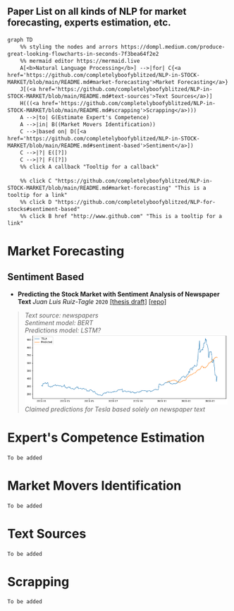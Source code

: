 ## Paper List on all kinds of NLP for market forecasting, experts estimation, etc.

```mermaid
graph TD
    %% styling the nodes and arrors https://dompl.medium.com/produce-great-looking-flowcharts-in-seconds-7f3bea64f2e2
    %% mermaid editor https://mermaid.live
    A[<b>Natural Language Processing</b>] -->|for| C{<a href='https://github.com/completelyboofyblitzed/NLP-in-STOCK-MARKET/blob/main/README.md#market-forecasting'>Market Forecasting</a>} 
    J[(<a href='https://github.com/completelyboofyblitzed/NLP-in-STOCK-MARKET/blob/main/README.md#text-sources'>Text Sources</a>)]
    H(((<a href='https://github.com/completelyboofyblitzed/NLP-in-STOCK-MARKET/blob/main/README.md#scrapping'>Scrapping</a>)))
    A -->|to| G(Estimate Expert's Competence)
    A -->|in| B((Market Movers Identification))
    C -->|based on| D([<a href='https://github.com/completelyboofyblitzed/NLP-in-STOCK-MARKET/blob/main/README.md#sentiment-based'>Sentiment</a>])
    C -->|?| E([?])
    C -->|?| F([?])
    %% click A callback "Tooltip for a callback"
    
    %% click C "https://github.com/completelyboofyblitzed/NLP-in-STOCK-MARKET/blob/main/README.md#market-forecasting" "This is a tooltip for a link"
    %% click D "https://github.com/completelyboofyblitzed/NLP-for-stocks#sentiment-based"
    %% click B href "http://www.github.com" "This is a tooltip for a link"
```

# Market Forecasting
## Sentiment Based
- __Predicting the Stock Market with Sentiment Analysis of Newspaper Text__ <i>Juan Luis Ruiz-Tagle</i> `2020` [[thesis draft]](https://github.com/juanluisrto/stock-prediction-nlp/blob/master/memoria/Juan%20Luis%20Ruiz-Tagle%2018-Mayo_memoria_2/Master_Thesis_memoria_v2.pdf) [[repo]](https://github.com/juanluisrto/stock-prediction-nlp)

> _Text source: newspapers_ <br />
> _Sentiment model: BERT_ <br />
> _Predictions model: LSTM?_ <br />
<img src="https://github.com/juanluisrto/stock-prediction-nlp/blob/master/stock-prediction/etsfactory_article/pngs/predictions_tesla.png" width="460" title="Claimed predictions Tesla based solely on newspaper text"> <br />
_Claimed predictions for Tesla based solely on newspaper text_

# Expert's Competence Estimation
`To be added`

# Market Movers Identification
`To be added`

# Text Sources
`To be added`

# Scrapping
`To be added`



